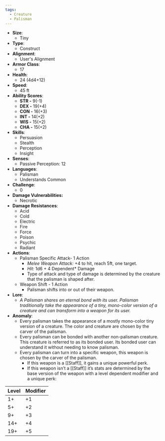```yaml
---
tags:
  - Creature
  - Palisman
---
```

- **Size**:
	- Tiny
- **Type**:
	- Construct
- **Alignment**:
	- User's Alignment
- **Armor Class**:
	- 17
- **Health**:
	- 24 (4d4+12)
- **Speed**:
	- 45 ft
- **Ability Scores**:
	- **STR -** 9(-1)
	- **DEX -** 19(+4)
	- **CON -** 16(+3)
	- **INT -** 14(+2)
	- **WIS -** 15(+2)
	- **CHA -** 15(+2)
- **Skills**:
	- Persuasion
	- Stealth
	- Perception
	- Insight
- **Senses**:
	- Passive Perception: 12
- **Languages**:
	- Palisman 
	- Understands Common
- **Challenge**:
	- 0
- **Damage Vulnerabilities:**
	- Necrotic
- **Damage Resistances**:
	- Acid
	- Cold
	- Electric
	- Fire
	- Force
	- Poison
	- Psychic
	- Radiant
- **Actions**:
	- Palisman Specific Attack- 1 Action
		- *Melee Weapon Attack:* +4 to hit,  reach 5ft, one target.
		- *Hit:* 1d6 + 4 Dependent* Damage
		- Type of attack and type of damage is determined by the creature that the palisman is shaped after.
	- Weapon Shift - 1 Action
		- Palisman shifts into or out of their weapon.
- **Lore**:
	- *A Palisman shares an eternal bond with its user. Palisman traditionally take the appearance of a tiny, mono-color version of a creature and can transform into a weapon for its user.*
- **Anomaly**:
	- Every palisman takes the appearance of a mostly mono-color tiny version of a creature. The color and creature are chosen by the carver of the palisman.
	- Every palisman can be bonded with another non-palisman creature. This creature is referred to as its bonded user. Its bonded user can understand it without needing to know palisman.
	- Every palisman can turn into a specific weapon, this weapon is chosen by the carver of the palisman. 
		- If this weapon is a [[Staff]], it gains a unique powerful perk.
		- If this weapon isn’t a [[Staff]] it’s stats are determined by the base version of the weapon with a level dependent modifier and a unique perk: 

| Level | Modifier |
| ----- | -------- |
| 1+    | +1       |
| 5+    | +2       |
| 9+    | +3       |
| 14+   | +4       |
| 19+   | +5       |

